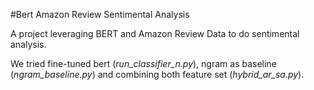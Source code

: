 #Bert Amazon Review Sentimental Analysis

A project leveraging BERT and Amazon Review Data to do sentimental analysis.

We tried fine-tuned bert (_run\_classifier\_n.py_), ngram as baseline 
(_ngram_baseline.py_) and combining both feature set (_hybrid\_ar\_sa.py_).
